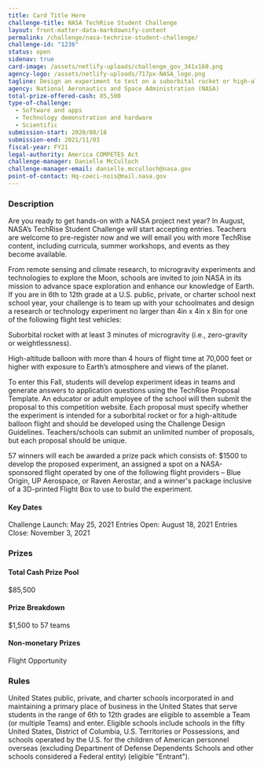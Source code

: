 ```yaml
---
title: Card Title Here
challenge-title: NASA TechRise Student Challenge
layout: front-matter-data-markdownify-content
permalink: /challenge/nasa-techrise-student-challenge/
challenge-id: "1236"
status: open
sidenav: true
card-image: /assets/netlify-uploads/challenge_gov_341x160.png
agency-logo: /assets/netlify-uploads/717px-NASA_logo.png
tagline: Design an experiment to test on a suborbital rocket or high-altitude balloon.
agency: National Aeronautics and Space Administration (NASA)
total-prize-offered-cash: 85,500
type-of-challenge:
  - Software and apps
  - Technology demonstration and hardware
  - Scientific
submission-start: 2020/08/18
submission-end: 2021/11/03
fiscal-year: FY21
legal-authority: America COMPETES Act
challenge-manager: Danielle McCulloch
challenge-manager-email: danielle.mcculloch@nasa.gov
point-of-contact: Hq-coeci-nois@mail.nasa.gov
---
```

### Description

Are you ready to get hands-on with a NASA project next year? In August, NASA’s TechRise Student Challenge will start accepting entries. Teachers are welcome to pre-register now and we will email you with more TechRise content, including curricula, summer workshops, and events as they become available.

From remote sensing and climate research, to microgravity experiments and technologies to explore the Moon, schools are invited to join NASA in its mission to advance space exploration and enhance our knowledge of Earth. If you are in 6th to 12th grade at a U.S. public, private, or charter school next school year, your challenge is to team up with your schoolmates and design a research or technology experiment no larger than 4in x 4in x 8in for one of the following flight test vehicles:

Suborbital rocket with at least 3 minutes of microgravity (i.e., zero-gravity or weightlessness).

High-altitude balloon with more than 4 hours of flight time at 70,000 feet or higher with exposure to Earth’s atmosphere and views of the planet.

To enter this Fall, students will develop experiment ideas in teams and generate answers to application questions using the TechRise Proposal Template. An educator or adult employee of the school will then submit the proposal to this competition website. Each proposal must specify whether the experiment is intended for a suborbital rocket or for a high-altitude balloon flight and should be developed using the Challenge Design Guidelines. Teachers/schools can submit an unlimited number of proposals, but each proposal should be unique.

57 winners will each be awarded a prize pack which consists of: $1500 to develop the proposed experiment, an assigned a spot on a NASA-sponsored flight operated by one of the following flight providers – Blue Origin, UP Aerospace, or Raven Aerostar, and a winner's package inclusive of a 3D-printed Flight Box to use to build the experiment.

#### Key Dates

Challenge Launch: May 25, 2021
Entries Open: August 18, 2021
Entries Close: November 3, 2021

### Prizes

#### Total Cash Prize Pool

$85,500

#### Prize Breakdown

$1,500 to 57 teams

#### Non-monetary Prizes

Flight Opportunity

### Rules

United States public, private, and charter schools incorporated in and maintaining a primary place of business in the United States that serve students in the range of 6th to 12th grades are eligible to assemble a Team (or multiple Teams) and enter. Eligible schools include schools in the fifty United States, District of Columbia, U.S. Territories or Possessions, and schools operated by the U.S. for the children of American personnel overseas (excluding Department of Defense Dependents Schools and other schools considered a Federal entity) (eligible "Entrant").